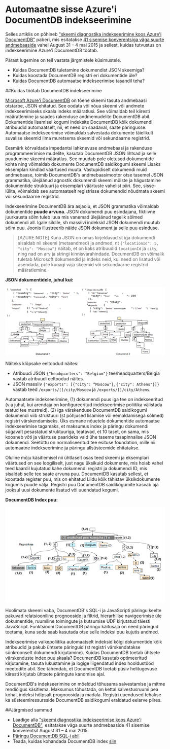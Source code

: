 <properties 
    pageTitle="Automaatse indekseerimise rakenduses DocumentDB | Microsoft Azure'i" 
    description="Saate teada, kuidas automaatne indekseerimise töötab Azure'i DocumentDB kohta." 
    services="documentdb" 
    authors="arramac" 
    manager="jhubbard" 
    editor="mimig" 
    documentationCenter=""/>

<tags 
    ms.service="documentdb" 
    ms.workload="data-services" 
    ms.tgt_pltfrm="na" 
    ms.devlang="na" 
    ms.topic="article" 
    ms.date="10/27/2016" 
    ms.author="arramac"/>
    
# <a name="automatic-indexing-in-azure-documentdb"></a>Automaatne sisse Azure'i DocumentDB indekseerimine

Selles artiklis on põhineb ["skeemi diagnostika indekseerimine koos Azure'i DocumentDB"](http://www.vldb.org/pvldb/vol8/p1668-shukla.pdf) paberi, mis esitatakse [41 sisemise konverentsiga väga suurte andmebaaside](http://www.vldb.org/2015/) vahel August 31 – 4 mai 2015 ja sellest, kuidas tutvustus on indekseerimine Azure'i DocumentDB töötab. 

Pärast lugemine on teil vastata järgmistele küsimustele.

- Kuidas DocumentDB tuletamine dokumendist JSON skeemiga?
- Kuidas koostada DocumentDB registri eri dokumentide üle?
- Kuidas DocumentDB automaatse indekseerimise tasandil teha?

##<a id="HowDocumentDBIndexingWorks"></a>Kuidas töötab DocumentDB indekseerimine

[Microsoft Azure'i DocumentDB](https://azure.microsoft.com/services/documentdb/) on tõene skeemi tasuta andmebaasi otstarbe, JSON ehitatud. See oodata või nõua skeemi või andmete indekseerimiseks skaala indeks määratlusi. See võimaldab teil kiiresti määratlemine ja saades rakenduse andmemudelite DocumentDB abil. Dokumentide lisamisel kogumi indeksite DocumentDB kõik dokumendi atribuudid automaatselt, nii, et need on saadaval, saate päringusse. Automaatse indekseerimise võimaldab salvestada dokumente täielikult suvalise skeemid ilma muretsema skeemid või sekundaarne registrid.

Eesmärk kõrvaldada impedantsi lahknevuse andmebaasi ja rakenduse programmeerimise mudelite, kasutab DocumentDB JSON lihtsad ja selle puudumine skeemi määratlus. See muudab pole oletused dokumentide kohta ning võimaldab dokumente DocumentDB saidikogumi skeemi Lisaks eksemplari kindlad väärtused muuta. Vastupidiselt dokumendi muid andmebaase, toimib DocumentDB's andmebaasimootor otse tasemel JSON grammatika, ülejäänud agnostik dokumendi skeemi mõiste ja hägustamine dokumentide struktuuri ja eksemplari väärtuste vahelist piiri. See, sisse-lülita, võimaldab see automaatselt registrisse dokumendid nõudmata skeemi või sekundaarne registrid.

Indekseerimine DocumentDB ära asjaolu, et JSON grammatika võimaldab dokumentide **puude arvuna**. JSON dokumendi puu esindajana, fiktiivne juurkausta sõlm tuleb luua mis vanemad ülejäänud tegelik sõlmed dokumendi all. Igale sildile, sh massiivi indeksid JSON dokumendi muutub sõlm puu. Joonis illustreerib näide JSON dokument ja selle puu esinduse.

>[AZURE.NOTE] Kuna JSON on omas kirjeldavad st iga dokumendi sisaldab nii skeemi (metaandmed) ja andmed, nt `{"locationId": 5, "city": "Moscow"}` näitab, et on kaks atribuudid `locationId` ja `city`, ning nad on arv ja stringi kinnisvarahindade. DocumentDB on võimalik tuletab Microsoft dokumendid ja indeks neid, kui need on lisatud või asendada, pole kunagi vaja skeemid või sekundaarne registrid määratlemine.


**JSON dokumentidele, juhul kui:**

![Dokumentide puude](media/documentdb-indexing/DocumentsAsTrees.png)

Näiteks klõpsake eeltoodud näites:

- Atribuudi JSON `{"headquarters": "Belgium"}` tee/headquarters/Belgia vastab atribuudi eeltoodud näites.
- JSON massiiv `{"exports": [{"city": “Moscow"}`, `{"city": Athens"}]}` vastab teed `/exports/[]/city/Moscow` ja `/exports/[]/city/Athens`.

Automaatsete indekseerimine, (1) dokumendi puus iga tee on indekseeritud (v.a juhul, kui arendaja on konfigureeritud indekseerimise poliitika välistada teatud tee mustreid). (2) iga värskenduse DocumentDB saidikogumi dokumendi viib struktuuri (st põhjused lisamise või eemaldamisega sõlmed) registri värskendamiseks. Üks esmane nõuetele dokumentide automaatse indekseerimise tagamaks, et maksumus index ja päringu dokumendi sügavalt pesastatud struktuuriga, teatavad, et 10 taset, on sama, mis koosneb võti ja väärtuse paarideks vaid ühe taseme tasapinnalise JSON dokumendi. Seetõttu on normaliseeritud tee esituse foundation, mille nii automaatne indekseerimine ja päringu allsüsteemide ehitatakse.

Oluline mõju käsitlemisel nii ühtlaselt osas teed skeemi ja eksemplari väärtused on see loogiliselt, just nagu üksikuid dokumente, mis hoiab vahel teed kaardil kujutatud kahe dokumendi registri ja dokumendi ID, mis sisaldab selle tee saate arvuna puu. DocumentDB kasutab sellest, et koostada register puu, mis on ehitatud Liidu kõik tähistav üksikdokumente kogumis puude välja. Registri puu DocumentDB saidikogumite kasvab aja jooksul uusi dokumente lisatud või uuendatud kogumi.


**DocumentDB Index puu:**

![Registri puu](media/documentdb-indexing/IndexAsTree.png)

Hoolimata skeemi vaba, DocumentDB's SQL-i ja JavaScripti päringu keelte pakuvad relatsiooniline prognooside ja filtrid, hierarhilise navigeerimise üle dokumentide, ruumiline toimingute ja kutsumise UDF kirjutatud täiesti JavaScript. Funktsiooni DocumentDB päringu käitusaja on need päringud toetama, kuna seda saab kasutada otse selle indeksi puu kujutis andmed.

Indekseerimise vaikepoliitika automaatselt indeksid kõigi dokumentide kõik atribuudid ja pakub ühtsete päringuid (st registri värskendatakse sünkroonselt dokumendi kirjutamine). Kuidas DocumentDB toetab ühtsete värskenduste index puu skaala? DocumentDB kasutab optimeeritud kirjutamine, tasuta lukustamine ja logige liigendatud index hooldustööd meetodite abil. See tähendab, et DocumentDB toetab püsiv helitugevuse kiiresti kirjutab ühtsete päringute kandmise ajal. 

DocumentDB's indekseerimine on mõeldud tõhusama salvestamise ja mitme rendiõigus käsitlema. Maksumus tõhustada, on kettal salvestusruumi pea kohal, indeksi hõlpsalt prognoosida ja madala. Registri uuendused tehakse ka süsteemiressursside DocumentDB saidikogumi eraldatud eelarve piires.

##<a name="NextSteps"></a>Järgmised sammud
- Laadige alla ["skeemi diagnostika indekseerimise koos Azure'i DocumentDB"](http://www.vldb.org/pvldb/vol8/p1668-shukla.pdf), esitatakse väga suurte andmebaaside 41 sisemise konverentsil August 31 – 4 mai 2015.
- [Päringu DocumentDB SQL-i abil](documentdb-sql-query.md)
- Teada, kuidas kohandada DocumentDB index [siin](documentdb-indexing-policies.md)
 
